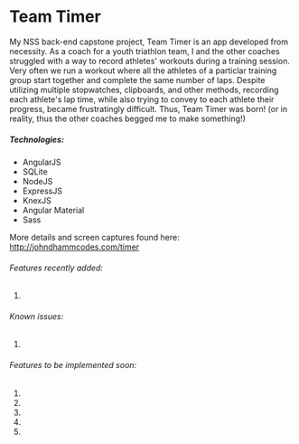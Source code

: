 # Team Timer

My NSS back-end capstone project, Team Timer is an app developed from necessity. As a coach for a youth triathlon team, I and the other coaches struggled with a way to record athletes' workouts during a training session. Very often we run a workout where all the athletes of a particlar training group start together and complete the same number of laps. Despite utilizing multiple stopwatches, clipboards, and other methods, recording each athlete's lap time, while also trying to convey to each athlete their progress, became frustratingly difficult. Thus, Team Timer was born! (or in reality, thus the other coaches begged me to make something!)

##### _Technologies:_
* AngularJS
* SQLite
* NodeJS
* ExpressJS
* KnexJS
* Angular Material
* Sass


More details and screen captures found here:  http://johndhammcodes.com/timer

###### _Features recently added:_
1.

###### _Known issues:_
1.

###### _Features to be implemented soon:_
1.
2.
3.
4.
5.
